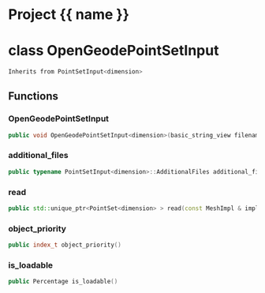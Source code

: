 <script setup>
import {useRoute} from 'vitepress'
const {path} = useRoute()
const tokens = path.split('/')
const words = tokens[2].split('-');
for (let i = 0; i < words.length; i++) {
    words[i] = words[i].charAt(0).toUpperCase() + words[i].slice(1);
    words[i] = words[i].replace('geode', 'Geode')
}
const name = words.join('-');
</script>
# Project {{ name }}

# class OpenGeodePointSetInput


```cpp
Inherits from PointSetInput<dimension>
```



## Functions

### OpenGeodePointSetInput

```cpp
public void OpenGeodePointSetInput<dimension>(basic_string_view filename)
```


### additional_files

```cpp
public typename PointSetInput<dimension>::AdditionalFiles additional_files()
```


### read

```cpp
public std::unique_ptr<PointSet<dimension> > read(const MeshImpl & impl)
```


### object_priority

```cpp
public index_t object_priority()
```


### is_loadable

```cpp
public Percentage is_loadable()
```




